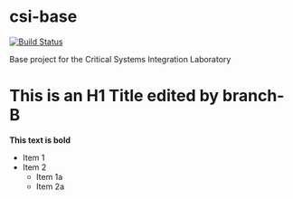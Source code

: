 # csi-base

[![Build Status](https://travis-ci.org/FTSRG-CSI/csi.svg?branch=master)](https://travis-ci.org/FTSRG-CSI/csi)

Base project for the Critical Systems Integration Laboratory

# This is an H1 Title edited by branch-B

**This text is bold**

* Item 1 
* Item 2
  * Item 1a
  * Item 2a
